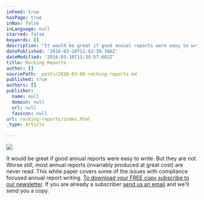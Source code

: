 ```yaml
---
inFeed: true
hasPage: true
inNav: false
inLanguage: null
starred: false
keywords: []
description: "It would be great if good annual reports were easy to write. But they are not. Worse still, most annual reports (invariably produced at great cost) are never read. This white paper covers some of the issues with compliance focused annual report writing.\_To download your FREE copy subscribe to our newsletter. If you are already a subscriber\_send us an email\_and we'll send you a copy."
datePublished: '2016-03-10T11:43:39.366Z'
dateModified: '2016-03-10T11:39:57.682Z'
title: Rocking Reports
author: []
sourcePath: _posts/2016-03-08-rocking-reports.md
published: true
authors: []
publisher:
  name: null
  domain: null
  url: null
  favicon: null
url: rocking-reports/index.html
_type: Article

---
```

![](https://s3-us-west-2.amazonaws.com/the-grid-img/p/5ed8130c12aa20ae25d7ee078236497261120303.jpg)

It would be great if good annual reports were easy to write. But they are not. Worse still, most annual reports (invariably produced at great cost) are never read. This white paper covers some of the issues with compliance focused annual report writing. [To download your FREE copy subscribe to our newsletter][0]. If you are already a subscriber [send us an email][1] and we'll send you a copy.

[0]: http://vbic.us7.list-manage.com/subscribe?u=2cc4239758d763b87b7070e86&id=5606321d11
[1]: mailto:richard.huysmans@ravencg.com.au?subject=Please%20send%20me%20a%20copy%20of%20the%20Rocking%20Reports%20White%20Paper